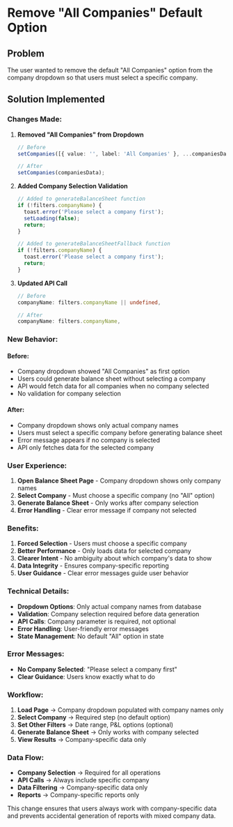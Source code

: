 # Remove "All Companies" Default Option

## Problem
The user wanted to remove the default "All Companies" option from the company dropdown so that users must select a specific company.

## Solution Implemented

### **Changes Made:**

1. **Removed "All Companies" from Dropdown**
   ```typescript
   // Before
   setCompanies([{ value: '', label: 'All Companies' }, ...companiesData]);
   
   // After
   setCompanies(companiesData);
   ```

2. **Added Company Selection Validation**
   ```typescript
   // Added to generateBalanceSheet function
   if (!filters.companyName) {
     toast.error('Please select a company first');
     setLoading(false);
     return;
   }
   
   // Added to generateBalanceSheetFallback function
   if (!filters.companyName) {
     toast.error('Please select a company first');
     return;
   }
   ```

3. **Updated API Call**
   ```typescript
   // Before
   companyName: filters.companyName || undefined,
   
   // After
   companyName: filters.companyName,
   ```

### **New Behavior:**

#### **Before:**
- Company dropdown showed "All Companies" as first option
- Users could generate balance sheet without selecting a company
- API would fetch data for all companies when no company selected
- No validation for company selection

#### **After:**
- Company dropdown shows only actual company names
- Users must select a specific company before generating balance sheet
- Error message appears if no company is selected
- API only fetches data for the selected company

### **User Experience:**

1. **Open Balance Sheet Page** - Company dropdown shows only company names
2. **Select Company** - Must choose a specific company (no "All" option)
3. **Generate Balance Sheet** - Only works after company selection
4. **Error Handling** - Clear error message if company not selected

### **Benefits:**

1. **Forced Selection** - Users must choose a specific company
2. **Better Performance** - Only loads data for selected company
3. **Clearer Intent** - No ambiguity about which company's data to show
4. **Data Integrity** - Ensures company-specific reporting
5. **User Guidance** - Clear error messages guide user behavior

### **Technical Details:**

- **Dropdown Options**: Only actual company names from database
- **Validation**: Company selection required before data generation
- **API Calls**: Company parameter is required, not optional
- **Error Handling**: User-friendly error messages
- **State Management**: No default "All" option in state

### **Error Messages:**

- **No Company Selected**: "Please select a company first"
- **Clear Guidance**: Users know exactly what to do

### **Workflow:**

1. **Load Page** → Company dropdown populated with company names only
2. **Select Company** → Required step (no default option)
3. **Set Other Filters** → Date range, P&L options (optional)
4. **Generate Balance Sheet** → Only works with company selected
5. **View Results** → Company-specific data only

### **Data Flow:**

- **Company Selection** → Required for all operations
- **API Calls** → Always include specific company
- **Data Filtering** → Company-specific data only
- **Reports** → Company-specific reports only

This change ensures that users always work with company-specific data and prevents accidental generation of reports with mixed company data.






